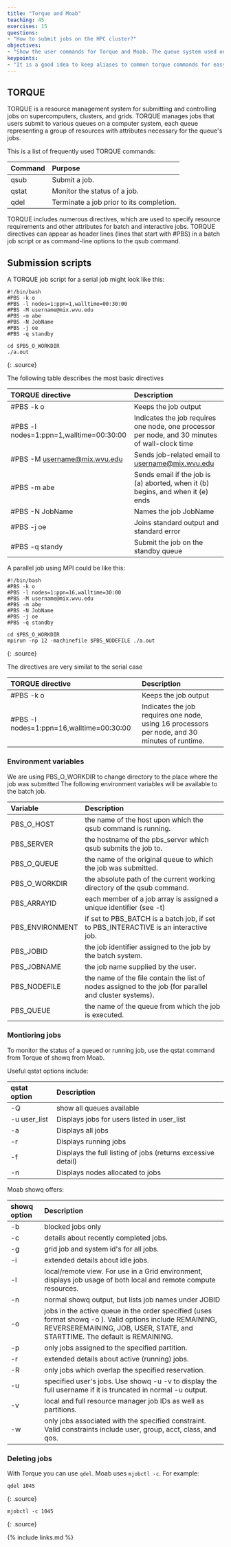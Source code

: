 ```yaml
---
title: "Torque and Moab"
teaching: 45
exercises: 15
questions:
- "How to submit jobs on the HPC cluster?"
objectives:
- "Show the user commands for Torque and Moab. The queue system used on Spruce"
keypoints:
- "It is a good idea to keep aliases to common torque commands for easy execution."
---
```


## TORQUE

TORQUE is a resource management system for submitting and controlling jobs on
supercomputers, clusters, and grids.
TORQUE manages jobs that users submit to various queues on a computer system,
each queue representing a group of resources with attributes necessary
for the queue's jobs.

This is a list of frequently used TORQUE commands:

| Command | Purpose |
|:--------|:--------|
| qsub	  | Submit a job. |
| qstat	  | Monitor the status of a job. |
| qdel	  | Terminate a job prior to its completion. |

TORQUE includes numerous directives, which are used to specify resource
requirements and other attributes for batch and interactive jobs.
TORQUE directives can appear as header lines (lines that start with #PBS)
in a batch job script or as command-line options to the qsub command.

## Submission scripts

A TORQUE job script for a serial job might look like this:

~~~
#!/bin/bash
#PBS -k o
#PBS -l nodes=1:ppn=1,walltime=00:30:00
#PBS -M username@mix.wvu.edu
#PBS -m abe
#PBS -N JobName
#PBS -j oe
#PBS -q standby

cd $PBS_O_WORKDIR
./a.out
~~~
{: .source}

The following table describes the most basic directives

| TORQUE directive	| Description |
|:------------------|:------------|
|#PBS -k o	| Keeps the job output |
|#PBS -l nodes=1:ppn=1,walltime=00:30:00	| Indicates the job requires one node, one processor per node, and 30 minutes of wall-clock time |
|#PBS -M username@mix.wvu.edu	| Sends job-related email to username@mix.wvu.edu |
|#PBS -m abe	| Sends email if the job is (a) aborted, when it (b) begins, and when it (e) ends |
|#PBS -N JobName	| Names the job JobName |
|#PBS -j oe	| Joins standard output and standard error |
|#PBS -q standy | Submit the job on the standby queue |

A parallel job using MPI could be like this:

~~~
#!/bin/bash
#PBS -k o
#PBS -l nodes=1:ppn=16,walltime=30:00
#PBS -M username@mix.wvu.edu
#PBS -m abe
#PBS -N JobName
#PBS -j oe
#PBS -q standby

cd $PBS_O_WORKDIR
mpirun -np 12 -machinefile $PBS_NODEFILE ./a.out
~~~
{: .source}

The directives are very similat to the serial case

| TORQUE directive	| Description |
|:------------------|:------------|
|#PBS -k o	| Keeps the job output|
|#PBS -l nodes=1:ppn=16,walltime=00:30:00	| Indicates the job requires one node, using 16 processors per node, and 30 minutes of runtime. |

### Environment variables

We are using PBS_O_WORKDIR to change directory to the place where the job was submitted
The following environment variables will be available to the batch job.

| Variable | Description |
|:---------|:------------|
|PBS_O_HOST| the name of the host upon which the qsub command is running. |
|PBS_SERVER| the hostname of the pbs_server which qsub submits the job to. |
|PBS_O_QUEUE | the name of the original queue to which the job was submitted. |
|PBS_O_WORKDIR | the absolute path of the current working directory of the qsub command. |
|PBS_ARRAYID | each member of a job array is assigned a unique identifier (see -t) |
|PBS_ENVIRONMENT | if set to PBS_BATCH is a batch job, if set to PBS_INTERACTIVE is an interactive job. |
|PBS_JOBID| the job identifier assigned to the job by the batch system. |
|PBS_JOBNAME| the job name supplied by the user. |
|PBS_NODEFILE| the name of the file contain the list of nodes assigned to the job (for parallel and cluster systems). |
|PBS_QUEUE| the name of the queue from which the job is executed. |

### Montioring jobs

To monitor the status of a queued or running job, use the qstat command from Torque
of showq from Moab.

Useful qstat options include:

| qstat option |	Description |
|:-------------|:-------------|
|-Q |show all queues available |
|-u user_list	| Displays jobs for users listed in user_list |
|-a	| Displays all jobs |
|-r	| Displays running jobs |
|-f	| Displays the full listing of jobs (returns excessive detail) |
|-n	| Displays nodes allocated to jobs |

Moab showq offers:

| showq option |	Description |
|:-------------|:-------------|
| -b	| blocked jobs only |
| -c	| details about recently completed jobs. |
| -g	| grid job and system id's for all jobs. |
| -i	| extended details about idle jobs. |
| -l	| local/remote view. For use in a Grid environment, displays job usage of both local and remote compute resources.
| -n	| normal showq output, but lists job names under JOBID |
| -o	| jobs in the active queue in the order specified (uses format showq -o <specifiedOrder>). Valid options include REMAINING, REVERSEREMAINING, JOB, USER, STATE, and STARTTIME. The default is REMAINING. |
| -p	| only jobs assigned to the specified partition. |
| -r	| extended details about active (running) jobs.  |
| -R	| only jobs which overlap the specified reservation. |
| -u	| specified user's jobs. Use showq -u -v to display the full username if it is truncated in normal -u output. |
| -v	| local and full resource manager job IDs as well as partitions. |
| -w	| only jobs associated with the specified constraint. Valid constraints include user, group, acct, class, and qos. |

### Deleting jobs

With Torque you can use `qdel`. Moab uses `mjobctl -c`. For example:

~~~
qdel 1045
~~~
{: .source}

~~~
mjobctl -c 1045
~~~
{: .source}

{% include links.md %}
